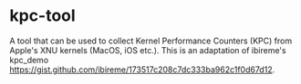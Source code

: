 # kpc-tool
A tool that can be used to collect Kernel Performance Counters (KPC) from Apple's XNU kernels (MacOS, iOS etc.). This is an adaptation of ibireme's kpc_demo https://gist.github.com/ibireme/173517c208c7dc333ba962c1f0d67d12.
